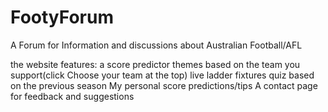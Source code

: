 # FootyForum
A Forum for Information and discussions about Australian Football/AFL

the website features: 
a score predictor 
themes based on the team you support(click Choose your team at the top)
live ladder 
fixtures 
quiz based on the previous season
My personal score predictions/tips
A contact page for feedback and suggestions



